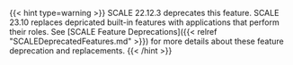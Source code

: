 ---
---

{{< hint type=warning >}}
SCALE 22.12.3 deprecates this feature.
SCALE 23.10 replaces depricated built-in features with applications that perform their roles.
See [SCALE Feature Deprecations]({{< relref "SCALEDeprecatedFeatures.md" >}}) for more details about these feature deprecation and replacements.
{{< /hint >}}
